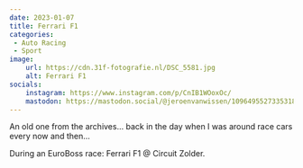 ```yaml
---
date: 2023-01-07
title: Ferrari F1
categories:
 - Auto Racing
 - Sport
image:
    url: https://cdn.31f-fotografie.nl/DSC_5581.jpg
    alt: Ferrari F1
socials:
    instagram: https://www.instagram.com/p/CnIB1WOoxOc/
    mastodon: https://mastodon.social/@jeroenvanwissen/109649552733531856
---
```


An old one from the archives... back in the day when I was around race cars every now and then...

During an EuroBoss race: Ferrari F1 @ Circuit Zolder.
